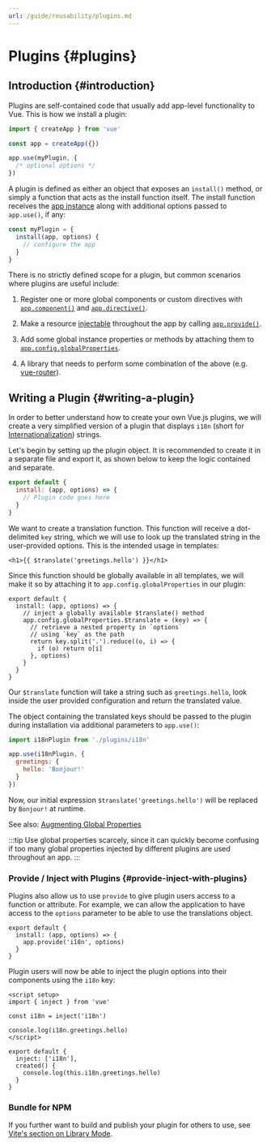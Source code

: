 ```yaml
---
url: /guide/reusability/plugins.md
---
```

# Plugins {#plugins}

## Introduction {#introduction}

Plugins are self-contained code that usually add app-level functionality to Vue. This is how we install a plugin:

```js
import { createApp } from 'vue'

const app = createApp({})

app.use(myPlugin, {
  /* optional options */
})
```

A plugin is defined as either an object that exposes an `install()` method, or simply a function that acts as the install function itself. The install function receives the [app instance](/api/application) along with additional options passed to `app.use()`, if any:

```js
const myPlugin = {
  install(app, options) {
    // configure the app
  }
}
```

There is no strictly defined scope for a plugin, but common scenarios where plugins are useful include:

1. Register one or more global components or custom directives with [`app.component()`](/api/application#app-component) and [`app.directive()`](/api/application#app-directive).

2. Make a resource [injectable](/guide/components/provide-inject) throughout the app by calling [`app.provide()`](/api/application#app-provide).

3. Add some global instance properties or methods by attaching them to [`app.config.globalProperties`](/api/application#app-config-globalproperties).

4. A library that needs to perform some combination of the above (e.g. [vue-router](https://github.com/vuejs/vue-router-next)).

## Writing a Plugin {#writing-a-plugin}

In order to better understand how to create your own Vue.js plugins, we will create a very simplified version of a plugin that displays `i18n` (short for [Internationalization](https://en.wikipedia.org/wiki/Internationalization_and_localization)) strings.

Let's begin by setting up the plugin object. It is recommended to create it in a separate file and export it, as shown below to keep the logic contained and separate.

```js [plugins/i18n.js]
export default {
  install: (app, options) => {
    // Plugin code goes here
  }
}
```

We want to create a translation function. This function will receive a dot-delimited `key` string, which we will use to look up the translated string in the user-provided options. This is the intended usage in templates:

```vue-html
<h1>{{ $translate('greetings.hello') }}</h1>
```

Since this function should be globally available in all templates, we will make it so by attaching it to `app.config.globalProperties` in our plugin:

```js{3-10} [plugins/i18n.js]
export default {
  install: (app, options) => {
    // inject a globally available $translate() method
    app.config.globalProperties.$translate = (key) => {
      // retrieve a nested property in `options`
      // using `key` as the path
      return key.split('.').reduce((o, i) => {
        if (o) return o[i]
      }, options)
    }
  }
}
```

Our `$translate` function will take a string such as `greetings.hello`, look inside the user provided configuration and return the translated value.

The object containing the translated keys should be passed to the plugin during installation via additional parameters to `app.use()`:

```js
import i18nPlugin from './plugins/i18n'

app.use(i18nPlugin, {
  greetings: {
    hello: 'Bonjour!'
  }
})
```

Now, our initial expression `$translate('greetings.hello')` will be replaced by `Bonjour!` at runtime.

See also: [Augmenting Global Properties](/guide/typescript/options-api#augmenting-global-properties) <sup class="vt-badge ts" />

:::tip
Use global properties scarcely, since it can quickly become confusing if too many global properties injected by different plugins are used throughout an app.
:::

### Provide / Inject with Plugins {#provide-inject-with-plugins}

Plugins also allow us to use `provide` to give plugin users access to a function or attribute. For example, we can allow the application to have access to the `options` parameter to be able to use the translations object.

```js{3} [plugins/i18n.js]
export default {
  install: (app, options) => {
    app.provide('i18n', options)
  }
}
```

Plugin users will now be able to inject the plugin options into their components using the `i18n` key:

<div class="composition-api">

```vue{4}
<script setup>
import { inject } from 'vue'

const i18n = inject('i18n')

console.log(i18n.greetings.hello)
</script>
```

</div>
<div class="options-api">

```js{2}
export default {
  inject: ['i18n'],
  created() {
    console.log(this.i18n.greetings.hello)
  }
}
```

</div>

### Bundle for NPM

If you further want to build and publish your plugin for others to use, see [Vite's section on Library Mode](https://vitejs.dev/guide/build.html#library-mode).
